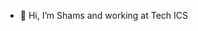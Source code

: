 - 👋 Hi, I’m Shams and working at Tech ICS

<!---
shamspathan-techics/shamspathan-techics is a ✨ special ✨ repository because its `README.md` (this file) appears on your GitHub profile.
You can click the Preview link to take a look at your changes.
--->
